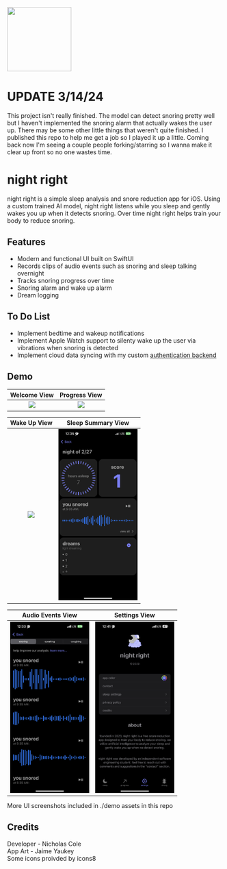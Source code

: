 <img src="https://i.imgur.com/lNV2KBm.png" width="150" height="150" style="inset(0% 45% 0% 45% round 10px)"/>

# UPDATE 3/14/24

This project isn't really finished. The model can detect snoring pretty well but I haven't implemented the snoring alarm that actually wakes the user up. There may be some other little things that weren't quite finished. I published this repo to help me get a job so I played it up a little. Coming back now I'm seeing a couple people forking/starring so I wanna make it clear up front so no one wastes time.

# night right

night right is a simple sleep analysis and snore reduction app for iOS. Using a custom trained AI model, night right listens while you sleep and gently wakes you up when it detects snoring. Over time night right helps train your body to reduce snoring.



## Features

- Modern and functional UI built on SwiftUI
- Records clips of audio events such as snoring and sleep talking overnight
- Tracks snoring progress over time
- Snoring alarm and wake up alarm
- Dream logging


## To Do List

- Implement bedtime and wakeup notifications
- Implement Apple Watch support to silenty wake up the user via vibrations when snoring is detected
- Implement cloud data syncing with my custom <a href="https://github.com/nickrcole/authbackend">authentication backend</a>


## Demo
Welcome View            |  Progress View
:-------------------------:|:-------------------------:
<img src="https://github.com/nickrcole/nightright/blob/main/demo%20assets/welcome.gif?raw=true" height="400"/>  |  <img src="https://github.com/nickrcole/nightright/blob/main/demo%20assets/progress.gif?raw=true" height="400"/>

Wake Up View            |  Sleep Summary View          
:-------------------------:|:-------------------------:
<img src="https://github.com/nickrcole/nightright/blob/main/demo%20assets/sleepsummary.PNG?raw=true" height="400"/>  |  <img src="https://github.com/nickrcole/nightright/blob/main/demo%20assets/nightsummary.PNG?raw=true" height="400"/> 

| Audio Events View         | Settings View
|:-------------------------:|:-------------------------:
|  <img src="https://github.com/nickrcole/nightright/blob/main/demo%20assets/eventsview.PNG?raw=true" height="400"/> |  <img src="https://github.com/nickrcole/nightright/blob/main/demo%20assets/settings.jpeg?raw=true" height="400"/>

More UI screenshots included in ./demo assets in this repo


## Credits

Developer - Nicholas Cole\
App Art - Jaime Yaukey\
Some icons proivded by icons8

